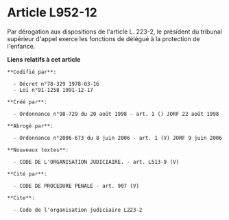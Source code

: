 # Article L952-12

Par dérogation aux dispositions de l'article L. 223-2, le président du tribunal supérieur d'appel exerce les fonctions de
délégué à la protection de l'enfance.

**Liens relatifs à cet article**

	**Codifié par**:

	  - Décret n°78-329 1978-03-16
	  - Loi n°91-1258 1991-12-17

	**Créé par**:

	  - Ordonnance n°98-729 du 20 août 1998 - art. 1 () JORF 22 août 1998

	**Abrogé par**:

	  - Ordonnance n°2006-673 du 8 juin 2006 - art. 1 (V) JORF 9 juin 2006

	**Nouveaux textes**:

	  - CODE DE L'ORGANISATION JUDICIAIRE. - art. L513-9 (V)

	**Cité par**:

	  - CODE DE PROCEDURE PENALE - art. 907 (V)

	**Cite**:

	  - Code de l'organisation judiciaire L223-2

